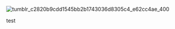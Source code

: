 ![tumblr_c2820b9cdd1545bb2b1743036d8305c4_e62cc4ae_400](https://github.com/user-attachments/assets/345f1328-4410-4aa1-b94e-2d968abb2880)


test
